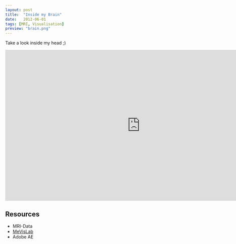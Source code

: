 ```yaml
---
layout: post
title:  "Inside my Brain"
date:   2012-06-01
tags: [MRI, Visualisation]
preview: "brain.png"
---
```


Take a look inside my head ;)

<iframe width="853" height="480" src="http://www.youtube.com/embed/o7t-qajcxzk" frameborder="0" allowfullscreen></iframe>


## Resources
- MRI-Data
- [MeVisLab](http://www.mevislab.de/)
- Adobe AE
